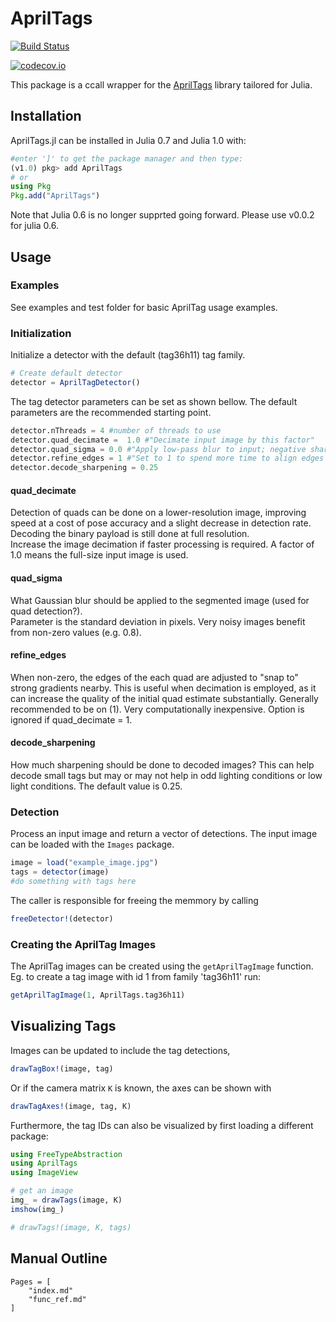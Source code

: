 # AprilTags

[![Build Status](https://travis-ci.org/JuliaRobotics/AprilTags.jl.svg?branch=master)](https://travis-ci.org/JuliaRobotics/AprilTags.jl)

[![codecov.io](http://codecov.io/github/JuliaRobotics/AprilTags.jl/coverage.svg?branch=master)](http://codecov.io/github/JuliaRobotics/AprilTags.jl?branch=master)

This package is a ccall wrapper for the [AprilTags](https://april.eecs.umich.edu/software/apriltag.html) library tailored for Julia.

## Installation
AprilTags.jl can be installed in Julia 0.7 and Julia 1.0 with:
```julia
#enter ']' to get the package manager and then type:
(v1.0) pkg> add AprilTags
# or
using Pkg
Pkg.add("AprilTags")
```
Note that Julia 0.6 is no longer supprted going forward. Please use v0.0.2 for julia 0.6.  

## Usage
### Examples
See examples and test folder for basic AprilTag usage examples.

### Initialization
Initialize a detector with the default (tag36h11) tag family.
```julia
# Create default detector
detector = AprilTagDetector()
```
The tag detector parameters can be set as shown bellow.
The default parameters are the recommended starting point.
```julia
detector.nThreads = 4 #number of threads to use
detector.quad_decimate =  1.0 #"Decimate input image by this factor"
detector.quad_sigma = 0.0 #"Apply low-pass blur to input; negative sharpens"
detector.refine_edges = 1 #"Set to 1 to spend more time to align edges of tags"
detector.decode_sharpening = 0.25
```    

#### quad_decimate
Detection of quads can be done on a lower-resolution image, improving speed at a cost of pose accuracy and a slight decrease in detection rate. Decoding the binary payload is still done at full resolution.  
Increase the image decimation if faster processing is required. A factor of 1.0 means the full-size input image is used.

#### quad_sigma
What Gaussian blur should be applied to the segmented image (used for quad detection?).  
Parameter is the standard deviation in pixels. Very noisy images benefit from non-zero values (e.g. 0.8).

#### refine_edges
When non-zero, the edges of the each quad are adjusted to "snap to" strong gradients nearby. This is useful when decimation is employed, as it can increase the quality of the initial quad estimate substantially. Generally recommended to be on (1). Very computationally inexpensive. Option is ignored if quad_decimate = 1.

#### decode_sharpening
How much sharpening should be done to decoded images? This can help decode small tags but may or may not help in odd lighting conditions or low light conditions. The default value is 0.25.

### Detection
Process an input image and return a vector of detections.
The input image can be loaded with the `Images` package.
```julia
image = load("example_image.jpg")
tags = detector(image)
#do something with tags here
```

The caller is responsible for freeing the memmory by calling
```julia
freeDetector!(detector)
```

### Creating the AprilTag Images
The AprilTag images can be created using the `getAprilTagImage` function.  
Eg. to create a tag image with id 1 from family 'tag36h11' run:
```julia
getAprilTagImage(1, AprilTags.tag36h11)
```

## Visualizing Tags

Images can be updated to include the tag detections,
```julia
drawTagBox!(image, tag)
```

Or if the camera matrix `K` is known, the axes can be shown with
```julia
drawTagAxes!(image, tag, K)
```

Furthermore, the tag IDs can also be visualized by first loading a different package:
```julia
using FreeTypeAbstraction
using AprilTags
using ImageView

# get an image
img_ = drawTags(image, K)
imshow(img_)

# drawTags!(image, K, tags)
```

## Manual Outline
```@contents
Pages = [
    "index.md"
    "func_ref.md"
]
```

